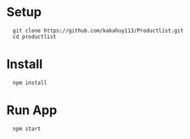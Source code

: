 # Setup
```
  git clone https://github.com/kakahuy113/Productlist.git
  cd productlist   
```
# Install
```
  npm install
```
# Run App
```
  npm start
```
